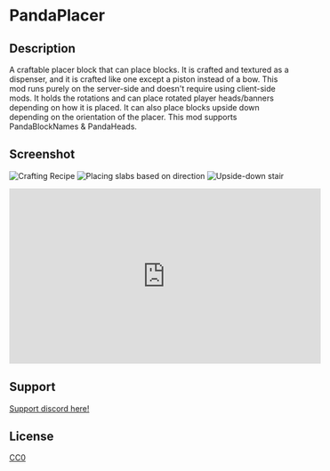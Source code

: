 # PandaPlacer

## Description

A craftable placer block that can place blocks. It is crafted and textured as a dispenser, and it is crafted like one except a piston instead of a bow. This mod runs purely on the server-side and doesn't require using client-side mods. It holds the rotations and can place rotated player heads/banners depending on how it is placed. It can also place blocks upside down depending on the orientation of the placer. This mod supports PandaBlockNames & PandaHeads. 

## Screenshot
![Crafting Recipe](https://cdn.modrinth.com/data/cached_images/675b8036ffbaabf250185d5efc5b240a5892660e.png)
![Placing slabs based on direction](https://cdn.modrinth.com/data/cached_images/2b3366a5139b0a9e943a532a4e8977dcd6594c93.png)
![Upside-down stair](https://cdn.modrinth.com/data/cached_images/00d7b92e70c62ef3f4626152891c432dc0344c59.png)
<iframe width="560" height="315" src="https://www.youtube-nocookie.com/embed/7Ng6ZBqZrHk" title="YouTube video player" frameborder="0" allow="accelerometer; autoplay; clipboard-write; encrypted-media; gyroscope; picture-in-picture; web-share" allowfullscreen></iframe>

## Support

[Support discord here!]( https://discord.gg/3tP3Tqu983)

## License

[CC0](https://creativecommons.org/public-domain/cc0/)
